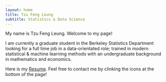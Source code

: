 ```yaml
---
layout: home
title: Tzu Feng Leung
subtitle: Statistics & Data Science
---
```


My name is Tzu Feng Leung. Welcome to my page!

I am currently a graduate student in the Berkeley Statistics Department looking for a full time job in a data-orientated role; trained in modern statistical & machine learning methods with an undergraduate background in mathematics and economics. 

Here is my [Resume](https://docs.google.com/document/d/1EH-VQjCKRWVOElUSFFlRGuwwYFia-Q1iCFKLW8v6OU0/edit?usp=sharing).
Feel free to contact me by clinking the icons at the bottom of the page!

